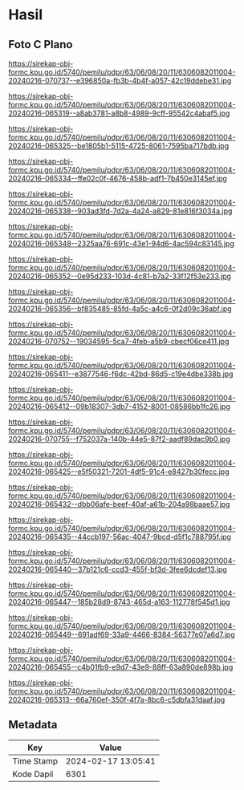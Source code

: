 # Hasil

## Foto C Plano

https://sirekap-obj-formc.kpu.go.id/5740/pemilu/pdpr/63/06/08/20/11/6306082011004-20240216-070737--e396850a-fb3b-4b4f-a057-42c19ddebe31.jpg

https://sirekap-obj-formc.kpu.go.id/5740/pemilu/pdpr/63/06/08/20/11/6306082011004-20240216-065319--a8ab3781-a8b8-4989-9cff-95542c4abaf5.jpg

https://sirekap-obj-formc.kpu.go.id/5740/pemilu/pdpr/63/06/08/20/11/6306082011004-20240216-065325--be1805b1-5115-4725-8061-7595ba717bdb.jpg

https://sirekap-obj-formc.kpu.go.id/5740/pemilu/pdpr/63/06/08/20/11/6306082011004-20240216-065334--ffe02c0f-4676-458b-adf1-7b450e3145ef.jpg

https://sirekap-obj-formc.kpu.go.id/5740/pemilu/pdpr/63/06/08/20/11/6306082011004-20240216-065338--903ad3fd-7d2a-4a24-a829-81e816f3034a.jpg

https://sirekap-obj-formc.kpu.go.id/5740/pemilu/pdpr/63/06/08/20/11/6306082011004-20240216-065348--2325aa76-691c-43e1-94d6-4ac594c83145.jpg

https://sirekap-obj-formc.kpu.go.id/5740/pemilu/pdpr/63/06/08/20/11/6306082011004-20240216-065352--0e95d233-103d-4c81-b7a2-33f12f53e233.jpg

https://sirekap-obj-formc.kpu.go.id/5740/pemilu/pdpr/63/06/08/20/11/6306082011004-20240216-065356--bf835485-85fd-4a5c-a4c6-0f2d09c36abf.jpg

https://sirekap-obj-formc.kpu.go.id/5740/pemilu/pdpr/63/06/08/20/11/6306082011004-20240216-070752--19034595-5ca7-4feb-a5b9-cbecf06ce411.jpg

https://sirekap-obj-formc.kpu.go.id/5740/pemilu/pdpr/63/06/08/20/11/6306082011004-20240216-065411--e3877546-f6dc-42bd-86d5-c19e4dbe338b.jpg

https://sirekap-obj-formc.kpu.go.id/5740/pemilu/pdpr/63/06/08/20/11/6306082011004-20240216-065412--09b18307-3db7-4152-8001-08586bb1fc26.jpg

https://sirekap-obj-formc.kpu.go.id/5740/pemilu/pdpr/63/06/08/20/11/6306082011004-20240216-070755--f752037a-140b-44e5-87f2-aadf89dac9b0.jpg

https://sirekap-obj-formc.kpu.go.id/5740/pemilu/pdpr/63/06/08/20/11/6306082011004-20240216-065425--e5f50321-7201-4df5-91c4-e8427b30fecc.jpg

https://sirekap-obj-formc.kpu.go.id/5740/pemilu/pdpr/63/06/08/20/11/6306082011004-20240216-065432--dbb06afe-beef-40af-a61b-204a98baae57.jpg

https://sirekap-obj-formc.kpu.go.id/5740/pemilu/pdpr/63/06/08/20/11/6306082011004-20240216-065435--44ccb197-56ac-4047-9bcd-d5f1c788795f.jpg

https://sirekap-obj-formc.kpu.go.id/5740/pemilu/pdpr/63/06/08/20/11/6306082011004-20240216-065440--37b121c6-ccd3-455f-bf3d-3fee6dcdef13.jpg

https://sirekap-obj-formc.kpu.go.id/5740/pemilu/pdpr/63/06/08/20/11/6306082011004-20240216-065447--185b28d9-8743-465d-a163-112778f545d1.jpg

https://sirekap-obj-formc.kpu.go.id/5740/pemilu/pdpr/63/06/08/20/11/6306082011004-20240216-065449--691adf69-33a9-4466-8384-56377e07a6d7.jpg

https://sirekap-obj-formc.kpu.go.id/5740/pemilu/pdpr/63/06/08/20/11/6306082011004-20240216-065455--c4b01fb9-e9d7-43e9-88ff-63a890de898b.jpg

https://sirekap-obj-formc.kpu.go.id/5740/pemilu/pdpr/63/06/08/20/11/6306082011004-20240216-065313--66a760ef-350f-4f7a-8bc6-c5dbfa31daaf.jpg


## Metadata

| Key        | Value               |
| ---------- | ------------------- |
| Time Stamp | 2024-02-17 13:05:41 |
| Kode Dapil | 6301                |



